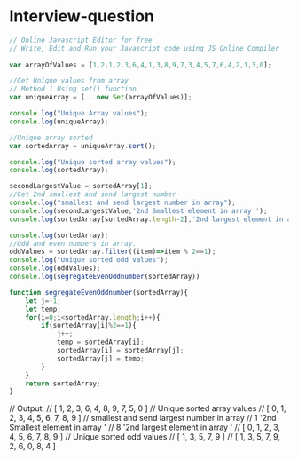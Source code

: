 # Interview-question

```javascript
// Online Javascript Editor for free
// Write, Edit and Run your Javascript code using JS Online Compiler
    
var arrayOfValues = [1,2,1,2,3,6,4,1,3,8,9,7,3,4,5,7,6,4,2,1,3,0];

//Get Unique values from array
// Method 1 Using set() function
var uniqueArray = [...new Set(arrayOfValues)];

console.log("Unique Array values");
console.log(uniqueArray);

//Unique array sorted 
var sortedArray = uniqueArray.sort();

console.log("Unique sorted array values");
console.log(sortedArray);

secondLargestValue = sortedArray[1];
//Get 2nd smallest and send largest number 
console.log("smallest and send largest number in array");
console.log(secondLargestValue,'2nd Smallest element in array ');
console.log(sortedArray[sortedArray.length-2],'2nd largest element in array ');

console.log(sortedArray);
//Odd and even numbers in array.
oddValues = sortedArray.filter((item)=>item % 2==1);
console.log("Unique sorted odd values");
console.log(oddValues);
console.log(segregateEvenOddnumber(sortedArray))

function segregateEvenOddnumber(sortedArray){
    let j=-1; 
    let temp;    
    for(i=0;i<sortedArray.length;i++){
        if(sortedArray[i]%2==1){
            j++;
            temp = sortedArray[i];
            sortedArray[i] = sortedArray[j];
            sortedArray[j] = temp;
        }
    }
    return sortedArray;
}

```

// Output:
// [ 1, 2, 3, 6, 4, 8, 9, 7, 5, 0 ]
// Unique sorted array values
// [ 0, 1, 2, 3, 4, 5, 6, 7, 8, 9 ]
// smallest and send largest number in array
// 1 '2nd Smallest element in array '
// 8 '2nd largest element in array '
// [ 0, 1, 2, 3, 4, 5, 6, 7, 8, 9 ]
// Unique sorted odd values
// [ 1, 3, 5, 7, 9 ]
// [ 1, 3, 5, 7, 9, 2, 6, 0, 8, 4 ]







